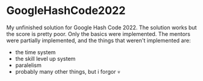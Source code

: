 # GoogleHashCode2022
My unfinished solution for Google Hash Code 2022. 
The solution works but the score is pretty poor. Only the basics were implemented.
The mentors were partially implemented, and the things that weren't implemented are:
- the time system
- the skill level up system
- paralelism
- probably many other things, but i forgor 💀